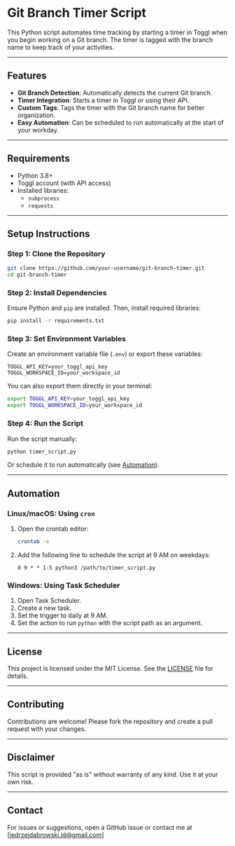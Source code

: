 # Git Branch Timer Script

This Python script automates time tracking by starting a timer in Toggl when you begin working on a Git branch. The timer is tagged with the branch name to keep track of your activities.

---

## Features

- **Git Branch Detection**: Automatically detects the current Git branch.
- **Timer Integration**: Starts a timer in Toggl or using their API.
- **Custom Tags**: Tags the timer with the Git branch name for better organization.
- **Easy Automation**: Can be scheduled to run automatically at the start of your workday.

---

## Requirements

- Python 3.8+
- Toggl account (with API access)
- Installed libraries:
  - `subprocess`
  - `requests`

---

## Setup Instructions

### Step 1: Clone the Repository

```bash
git clone https://github.com/your-username/git-branch-timer.git
cd git-branch-timer
```

### Step 2: Install Dependencies

Ensure Python and `pip` are installed. Then, install required libraries:

```bash
pip install -r requirements.txt
```

### Step 3: Set Environment Variables

Create an environment variable file (`.env`) or export these variables:

```plaintext
TOGGL_API_KEY=your_toggl_api_key
TOGGL_WORKSPACE_ID=your_workspace_id
```

You can also export them directly in your terminal:

```bash
export TOGGL_API_KEY=your_toggl_api_key
export TOGGL_WORKSPACE_ID=your_workspace_id
```

### Step 4: Run the Script

Run the script manually:

```bash
python timer_script.py
```

Or schedule it to run automatically (see [Automation](#automation)).

---

## Automation

### Linux/macOS: Using `cron`

1. Open the crontab editor:
   ```bash
   crontab -e
   ```
2. Add the following line to schedule the script at 9 AM on weekdays:
   ```plaintext
   0 9 * * 1-5 python3 /path/to/timer_script.py
   ```

### Windows: Using Task Scheduler

1. Open Task Scheduler.
2. Create a new task.
3. Set the trigger to daily at 9 AM.
4. Set the action to run `python` with the script path as an argument.

---

## License

This project is licensed under the MIT License. See the [LICENSE](./LICENSE) file for details.

---

## Contributing

Contributions are welcome! Please fork the repository and create a pull request with your changes.

---

## Disclaimer

This script is provided "as is" without warranty of any kind. Use it at your own risk.

---

## Contact

For issues or suggestions, open a GitHub issue or contact me at [jedrzejdabrowski.jd@gmail.com]
